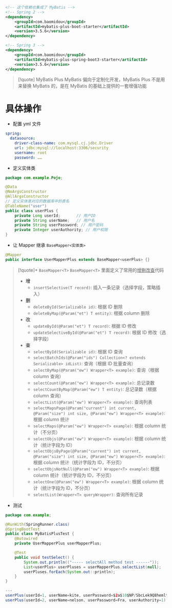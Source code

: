 ```xml
<!-- 这个依赖也集成了 MyBatis -->
<!-- Spring 2 -->
<dependency>
    <groupId>com.baomidou</groupId>
    <artifactId>mybatis-plus-boot-starter</artifactId>
    <version>3.5.6</version>
</dependency>

<!-- Spring 3 -->
<dependency>
    <groupId>com.baomidou</groupId>
    <artifactId>mybatis-plus-spring-boot3-starter</artifactId>
    <version>3.5.6</version>
</dependency>
```

>[!quote] MyBatis Plus
>MyBatis 偏向于定制化开发，MyBatis Plus 不是用来替换 MyBatis 的，是在 MyBatis 的基础上提供的一套增强功能

# 具体操作
- 配置 yml 文件
```yml
spring:
  datasource:
    driver-class-name: com.mysql.cj.jdbc.Driver
    url: jdbc:mysql://localhost:3306/security
    username: root
    password: ……
```

- 定义实体类
```java
package com.example.Pojo;  

@Data  
@NoArgsConstructor  
@AllArgsConstructor  
// 定义实体类对应的数据库中的表名
@TableName("user")  
public class userPlus {  
    private Long userId;       // 用户ID  
    private String userName;   // 用户名  
    private String userPassword; // 用户密码  
    private Integer userAuthority; // 用户权限  
}
```

- 让 Mapper 继承 `BaseMapper<实体类>` 
```java
@Mapper
public interface UserMapperPlus extends BaseMapper<userPlus> {}
```

>[!quote]+ `BaseMapper<T>`
>`BaseMapper<T>` 里面定义了常用的<u>增删改查</u>代码
>
>- **增**
> 	- `insertSelective(T record)`: 插入一条记录（选择字段，策略插入）
> - **删**
> 	- `deleteById(Serializable id)`: 根据 ID 删除
> 	- `deleteByMap(@Param("et") T entity)`: 根据 column 删除
> - **改**
> 	- `updateById(@Param("et") T record)`: 根据 ID 修改
> 	- `updateSelectiveById(@Param("et") T record)`: 根据 ID 修改（选择字段）
> - **查**
> 	- `selectById(Serializable id)`: 根据 ID 查询
> 	- `selectBatchIds(@Param("ids") Collection<? extends Serializable> idList)`: 查询（根据 ID 批量查询）
> 	- `selectByMap(@Param("ew") Wrapper<T> example)`: 查询（根据 column 查询）
> 	- `selectCount(@Param("ew") Wrapper<T> example)`: 总记录数
> 	- `selectCountByMap(@Param("ew") T entity)`: 总记录数（根据 column 查询）
> 	- `selectList(@Param("ew") Wrapper<T> example)`: 查询列表
> 	- `selectMapsPage(@Param("current") int current, @Param("size") int size, @Param("ew") Wrapper<T> example)`: 根据 column 统计
> 	- `selectMaps(@Param("ew") Wrapper<T> example)`: 根据 column 统计（不分页）
> 	- `selectObjs(@Param("ew") Wrapper<T> example)`: 根据 column 统计（统计字段为 ID）
> 	- `selectObjsByPage(@Param("current") int current, @Param("size") int size, @Param("ew") Wrapper<T> example)`: 根据 column 统计（统计字段为 ID，不分页）
> 	- `selectObjsNotNull(@Param("ew") Wrapper<T> example)`: 根据 column 统计（统计字段为 ID，不分页）
> 	- `selectOne(@Param("ew") Wrapper<T> example)`: 根据 column 统计（统计字段为 ID，不分页）
> 	- `selectList(Wrapper<T> queryWrapper)`: 查询所有记录

- 测试
```java
package com.example;

@RunWith(SpringRunner.class)
@SpringBootTest
public class MyBatisPlusTest {
    @Autowired
    private UserMapperPlus userMapperPlus;

    @Test
    public void testSelect() {
        System.out.println(("----- selectAll method test ------"));
        List<userPlus> userPluses = userMapperPlus.selectList(null);
        userPluses.forEach(System.out::println);
    }
}

---
userPlus(userId=1, userName=kite, userPassword=$2a$10$NP/SbcLek9Q8hemltyG024K, userAuthority=1)
userPlus(userId=2, userName=nelson, userPassword=Fra, userAuthority=1)
```


















